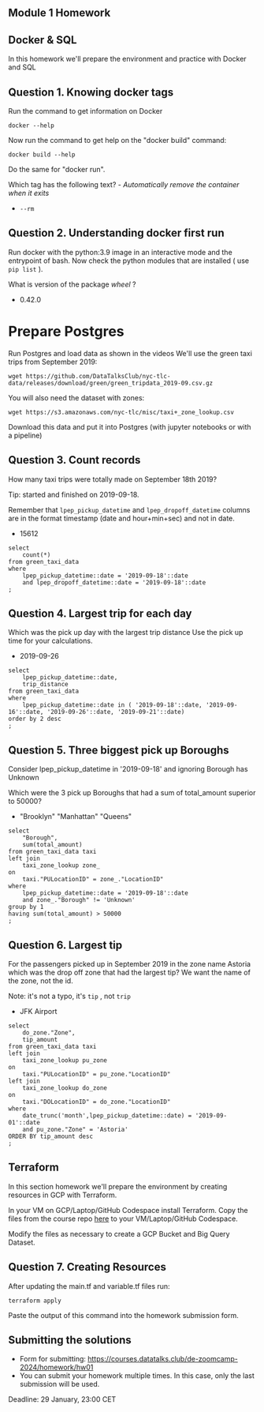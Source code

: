 ## Module 1 Homework

## Docker & SQL

In this homework we'll prepare the environment 
and practice with Docker and SQL


## Question 1. Knowing docker tags

Run the command to get information on Docker 

```docker --help```

Now run the command to get help on the "docker build" command:

```docker build --help```

Do the same for "docker run".

Which tag has the following text? - *Automatically remove the container when it exits* 

- `--rm`


## Question 2. Understanding docker first run 

Run docker with the python:3.9 image in an interactive mode and the entrypoint of bash.
Now check the python modules that are installed ( use ```pip list``` ). 

What is version of the package *wheel* ?

- 0.42.0


# Prepare Postgres

Run Postgres and load data as shown in the videos
We'll use the green taxi trips from September 2019:

```wget https://github.com/DataTalksClub/nyc-tlc-data/releases/download/green/green_tripdata_2019-09.csv.gz```

You will also need the dataset with zones:

```wget https://s3.amazonaws.com/nyc-tlc/misc/taxi+_zone_lookup.csv```

Download this data and put it into Postgres (with jupyter notebooks or with a pipeline)


## Question 3. Count records 

How many taxi trips were totally made on September 18th 2019?

Tip: started and finished on 2019-09-18. 

Remember that `lpep_pickup_datetime` and `lpep_dropoff_datetime` columns are in the format timestamp (date and hour+min+sec) and not in date.

- 15612
```
select
	count(*)
from green_taxi_data
where 
	lpep_pickup_datetime::date = '2019-09-18'::date
	and lpep_dropoff_datetime::date = '2019-09-18'::date
;
```

## Question 4. Largest trip for each day

Which was the pick up day with the largest trip distance
Use the pick up time for your calculations.

- 2019-09-26

```
select
	lpep_pickup_datetime::date,
	trip_distance
from green_taxi_data
where 
	lpep_pickup_datetime::date in ( '2019-09-18'::date, '2019-09-16'::date, '2019-09-26'::date, '2019-09-21'::date)
order by 2 desc	
;
```

## Question 5. Three biggest pick up Boroughs

Consider lpep_pickup_datetime in '2019-09-18' and ignoring Borough has Unknown

Which were the 3 pick up Boroughs that had a sum of total_amount superior to 50000?
 
- "Brooklyn" "Manhattan" "Queens"

```
select
	"Borough",
	sum(total_amount)
from green_taxi_data taxi
left join 
	taxi_zone_lookup zone_
on
	taxi."PULocationID" = zone_."LocationID"
where 
	lpep_pickup_datetime::date = '2019-09-18'::date
	and zone_."Borough" != 'Unknown'
group by 1
having sum(total_amount) > 50000
;
```


## Question 6. Largest tip

For the passengers picked up in September 2019 in the zone name Astoria which was the drop off zone that had the largest tip?
We want the name of the zone, not the id.

Note: it's not a typo, it's `tip` , not `trip`

- JFK Airport

```
select
	do_zone."Zone",
	tip_amount
from green_taxi_data taxi
left join 
	taxi_zone_lookup pu_zone
on
	taxi."PULocationID" = pu_zone."LocationID"
left join 
	taxi_zone_lookup do_zone
on
	taxi."DOLocationID" = do_zone."LocationID"
where 
	date_trunc('month',lpep_pickup_datetime::date) = '2019-09-01'::date
	and pu_zone."Zone" = 'Astoria'
ORDER BY tip_amount desc
;
```


## Terraform

In this section homework we'll prepare the environment by creating resources in GCP with Terraform.

In your VM on GCP/Laptop/GitHub Codespace install Terraform. 
Copy the files from the course repo
[here](https://github.com/DataTalksClub/data-engineering-zoomcamp/tree/main/01-docker-terraform/1_terraform_gcp/terraform) to your VM/Laptop/GitHub Codespace.

Modify the files as necessary to create a GCP Bucket and Big Query Dataset.


## Question 7. Creating Resources

After updating the main.tf and variable.tf files run:

```
terraform apply
```

Paste the output of this command into the homework submission form.


## Submitting the solutions

* Form for submitting: https://courses.datatalks.club/de-zoomcamp-2024/homework/hw01
* You can submit your homework multiple times. In this case, only the last submission will be used. 

Deadline: 29 January, 23:00 CET
